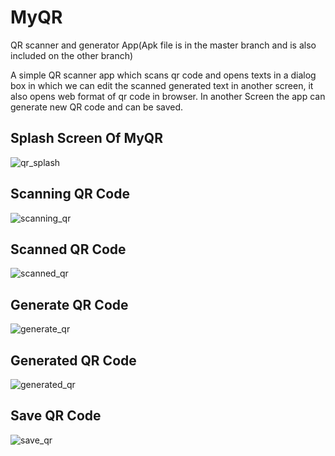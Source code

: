 # MyQR
QR scanner and generator App(Apk file is in the master branch and is also included on the other branch)

A simple QR scanner app which scans qr code and opens texts in a dialog box in which we can edit the scanned generated text in another screen, it also opens web format of qr code in browser.
In another Screen the app can generate new QR code and can be saved.

## Splash Screen Of MyQR
![qr_splash](https://user-images.githubusercontent.com/36926573/68931041-b5469c00-07b5-11ea-8f5a-2b1b6e36b870.jpg)

## Scanning QR Code
![scanning_qr](https://user-images.githubusercontent.com/36926573/68930495-84199c00-07b4-11ea-9d88-13921d736e1a.png)

## Scanned QR Code
![scanned_qr](https://user-images.githubusercontent.com/36926573/68930513-8ed43100-07b4-11ea-8ec3-3527c17b9df7.jpg)

## Generate QR Code
![generate_qr](https://user-images.githubusercontent.com/36926573/68930540-9d224d00-07b4-11ea-93cb-83fc3d3f6734.png)

## Generated QR Code
![generated_qr](https://user-images.githubusercontent.com/36926573/68930634-cd69eb80-07b4-11ea-9761-a9239f3a74bf.jpg)

## Save QR Code
![save_qr](https://user-images.githubusercontent.com/36926573/68930648-d3f86300-07b4-11ea-96c5-b18020b05895.jpg)

